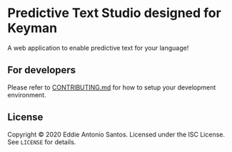 Predictive Text Studio designed for Keyman
======================

A web application to enable predictive text for your language!

For developers
--------------

Please refer to [CONTRIBUTING.md](./.github/CONTRIBUTING.md) for how to
setup your development environment. 

License
-------

Copyright © 2020 Eddie Antonio Santos. Licensed under the ISC License.
See `LICENSE` for details.
